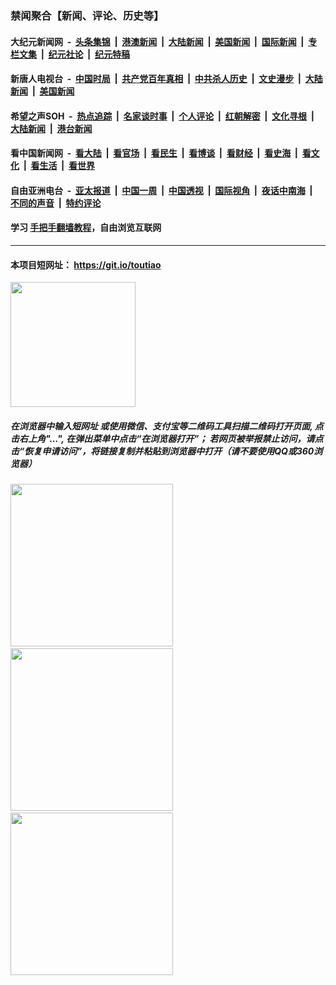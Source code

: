 ### 禁闻聚合【新闻、评论、历史等】

#### 大纪元新闻网 &nbsp;-&nbsp; [头条集锦](indexes/E头条集锦.md?t=02240331) &nbsp;|&nbsp; [港澳新闻](indexes/E港澳新闻.md?t=02240331)  &nbsp;|&nbsp; [大陆新闻](indexes/E大陆新闻.md?t=02240331) &nbsp;|&nbsp; [美国新闻](indexes/E美国新闻.md?t=02240331) &nbsp;|&nbsp; [国际新闻](indexes/E国际新闻.md?t=02240331) &nbsp;|&nbsp; [专栏文集](indexes/E专栏文集.md?t=02240331) &nbsp;|&nbsp; [纪元社论](indexes/E纪元社论.md?t=02240331) &nbsp;|&nbsp; [纪元特稿](indexes/E纪元特稿.md?t=02240331) 

#### 新唐人电视台 &nbsp;-&nbsp; [中国时局](indexes/N中国时局.md?t=02240331) &nbsp;|&nbsp; [共产党百年真相](indexes/N共产党百年真相.md?t=02240331) &nbsp;|&nbsp; [中共杀人历史](indexes/N中共杀人历史.md?t=02240331) &nbsp;|&nbsp; [文史漫步](indexes/N文史漫步.md?t=02240331) &nbsp;|&nbsp; [大陆新闻](indexes/N大陆新闻.md?t=02240331) &nbsp;|&nbsp; [美国新闻](indexes/N美国新闻.md?t=02240331)

#### 希望之声SOH &nbsp;-&nbsp; [热点追踪](indexes/H热点追踪.md?t=02240331) &nbsp;|&nbsp; [名家谈时事](indexes/H名家谈时事.md?t=02240331) &nbsp;|&nbsp; [个人评论](indexes/H个人评论.md?t=02240331)  &nbsp;|&nbsp; [红朝解密](indexes/H红朝解密.md?t=02240331) &nbsp;|&nbsp; [文化寻根](indexes/H文化寻根.md?t=02240331) &nbsp;|&nbsp; [大陆新闻](indexes/H大陆新闻.md?t=02240331) &nbsp;|&nbsp; [港台新闻](indexes/H港台新闻.md?t=02240331)

#### 看中国新闻网 &nbsp;-&nbsp; [看大陆](indexes/S看大陆.md?t=02240331) &nbsp;|&nbsp; [看官场](indexes/S看官场.md?t=02240331) &nbsp;|&nbsp; [看民生](indexes/S看民生.md?t=02240331)  &nbsp;|&nbsp; [看博谈](indexes/S看博谈.md?t=02240331) &nbsp;|&nbsp; [看财经](indexes/S看财经.md?t=02240331) &nbsp;|&nbsp; [看史海](indexes/S看史海.md?t=02240331) &nbsp;|&nbsp; [看文化](indexes/S看文化.md?t=02240331) &nbsp;|&nbsp; [看生活](indexes/S看生活.md?t=02240331) &nbsp;|&nbsp; [看世界](indexes/S看世界.md?t=02240331)

#### 自由亚洲电台 &nbsp;-&nbsp; [亚太报道](indexes/R亚太报道.md?t=02240331) &nbsp;|&nbsp; [中国一周](indexes/R中国一周.md?t=02240331) &nbsp;|&nbsp; [中国透视](indexes/R中国透视.md?t=02240331)  &nbsp;|&nbsp; [国际视角](indexes/R国际视角.md?t=02240331) &nbsp;|&nbsp; [夜话中南海](indexes/R夜话中南海.md?t=02240331) &nbsp;|&nbsp; [不同的声音](indexes/R不同的声音.md?t=02240331) &nbsp;|&nbsp; [特约评论](indexes/R特约评论.md?t=02240331)

#### 学习 [手把手翻墙教程](https://github.com/gfw-breaker/guides/wiki)，自由浏览互联网

----

#### 本项目短网址： https://git.io/toutiao
<img src="https://raw.githubusercontent.com/gfw-breaker/banned-news/master/scripts/img/qr.png" width="200px"/>  

##### 在浏览器中输入短网址 或使用微信、支付宝等二维码工具扫描二维码打开页面, 点击右上角"...", 在弹出菜单中点击“在浏览器打开”； 若网页被举报禁止访问，请点击“恢复申请访问”，将链接复制并粘贴到浏览器中打开（请不要使用QQ或360浏览器）

<img src="https://raw.githubusercontent.com/gfw-breaker/banned-news/master/scripts/img/1.png" width="260px"/> &nbsp; <img src="https://raw.githubusercontent.com/gfw-breaker/banned-news/master/scripts/img/2.png" width="260px"/> &nbsp; <img src="https://raw.githubusercontent.com/gfw-breaker/banned-news/master/scripts/img/3.png" width="260px"/>
